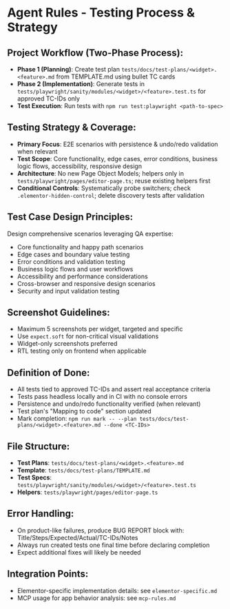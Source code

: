 # Agent Rules - Testing Process & Strategy

## Project Workflow (Two-Phase Process):
- **Phase 1 (Planning)**: Create test plan `tests/docs/test-plans/<widget>.<feature>.md` from TEMPLATE.md using bullet TC cards
- **Phase 2 (Implementation)**: Generate tests in `tests/playwright/sanity/modules/<widget>/<feature>.test.ts` for approved TC-IDs only
- **Test Execution**: Run tests with `npm run test:playwright <path-to-spec>`

## Testing Strategy & Coverage:
- **Primary Focus**: E2E scenarios with persistence & undo/redo validation when relevant
- **Test Scope**: Core functionality, edge cases, error conditions, business logic flows, accessibility, responsive design
- **Architecture**: No new Page Object Models; helpers only in `tests/playwright/pages/editor-page.ts`; reuse existing helpers first
- **Conditional Controls**: Systematically probe switchers; check `.elementor-hidden-control`; delete discovery tests after validation

## Test Case Design Principles:
Design comprehensive scenarios leveraging QA expertise:
- Core functionality and happy path scenarios
- Edge cases and boundary value testing  
- Error conditions and validation testing
- Business logic flows and user workflows
- Accessibility and performance considerations
- Cross-browser and responsive design scenarios
- Security and input validation testing

## Screenshot Guidelines:
- Maximum 5 screenshots per widget, targeted and specific
- Use `expect.soft` for non-critical visual validations
- Widget-only screenshots preferred
- RTL testing only on frontend when applicable

## Definition of Done:
- All tests tied to approved TC-IDs and assert real acceptance criteria
- Tests pass headless locally and in CI with no console errors
- Persistence and undo/redo functionality verified (when relevant)
- Test plan's "Mapping to code" section updated
- Mark completion: `npm run mark -- --plan tests/docs/test-plans/<widget>.<feature>.md --done <TC-IDs>`

## File Structure:
- **Test Plans**: `tests/docs/test-plans/<widget>.<feature>.md`
- **Template**: `tests/docs/test-plans/TEMPLATE.md`
- **Test Specs**: `tests/playwright/sanity/modules/<widget>/<feature>.test.ts`
- **Helpers**: `tests/playwright/pages/editor-page.ts`

## Error Handling:
- On product-like failures, produce BUG REPORT block with: Title/Steps/Expected/Actual/TC-IDs/Notes
- Always run created tests one final time before declaring completion
- Expect additional fixes will likely be needed

## Integration Points:
- Elementor-specific implementation details: see `elementor-specific.md`
- MCP usage for app behavior analysis: see `mcp-rules.md`
